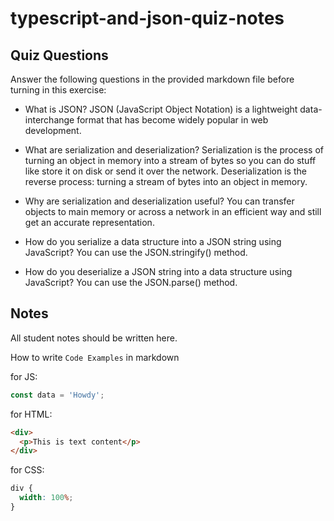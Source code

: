 # typescript-and-json-quiz-notes

## Quiz Questions

Answer the following questions in the provided markdown file before turning in this exercise:

- What is JSON?
  JSON (JavaScript Object Notation) is a lightweight data-interchange format that has become widely popular in web development.

- What are serialization and deserialization?
  Serialization is the process of turning an object in memory into a stream of bytes so you can do stuff like store it on disk or send it over the network.
  Deserialization is the reverse process: turning a stream of bytes into an object in memory.

- Why are serialization and deserialization useful?
  You can transfer objects to main memory or across a network in an efficient way and still get an accurate representation.

- How do you serialize a data structure into a JSON string using JavaScript?
  You can use the JSON.stringify() method.

- How do you deserialize a JSON string into a data structure using JavaScript?
  You can use the JSON.parse() method.

## Notes

All student notes should be written here.

How to write `Code Examples` in markdown

for JS:

```javascript
const data = 'Howdy';
```

for HTML:

```html
<div>
  <p>This is text content</p>
</div>
```

for CSS:

```css
div {
  width: 100%;
}
```
